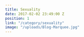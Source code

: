```yaml
---
title: Sexuality
date: 2017-02-02 23:49:00 Z
position: 1
link: "/category/sexuality"
image: "/uploads/Blog-Marquee.jpg"
---
```


